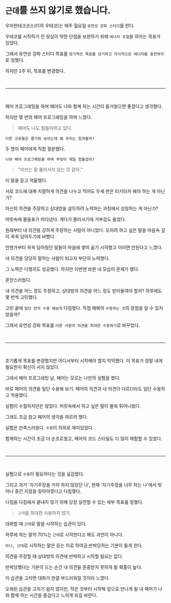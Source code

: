 # `근데`를 쓰지 않기로 했습니다.

우아한테크코스(이하 우테코)는 매주 월요일 `유연성 강화 스터디`를 한다.

우테코를 시작하기 전 뒷심이 약한 단점을 보완하기 위해 `에너지 조절`을 하자는 목표가 있었다.

그래서 유연성 강화 스터디 목표를 `장기적인 목표를 상기하고 의식적으로 에너지를 충전하자`로 정했다.

하지만 2주 뒤, 목표를 변경했다.

<br />

---

<br />

페어 프로그래밍을 하며 페어도 나와 함께 하는 시간이 즐거웠으면 좋겠다고 생각했다.

하지만 몇 번의 페어 프로그래밍을 하며 느꼈다.

> 페어도 나도 힘들어하고 있다.

`다른 크루들은 즐거워 보이는데 왜 우리는 힘겨울까?`

두 명의 페어에게 직접 질문했다.

`나와 페어 프로그래밍을 하며 무엇이 제일 힘들었어?`

> "리브는 잘 물러서지 않는 것 같아."

이 말을 듣고 억울했다.

서로 코드에 대해 치열하게 의견을 나누고 적어도 두세 번은 티키타카 해야 하는 게 아닌가?

자신의 의견을 주장하고 상대방을 설득하려 노력하는 과정에서 성장하는 게 아닌가?

머릿속에 물음표가 떠다녔다. 게다가 물러서기에 거부감도 들었다.

원래부터 내 의견을 강하게 주장하는 사람이 아니었다. 오히려 하고 싶은 말을 마음속 깊이 꾹꾹 담아두기에 바빴다.

언젠가부터 꾹꾹 담아뒀던 말들이 마음에 쌓여 곪기 시작했고 이러면 안된다고 느꼈다.

내 의견을 당당히 말하는 사람이 되고자 부단히 노력했다.

그 노력은 다행히도 성공했다. 하지만 이번엔 바뀐 내 모습이 문제가 됐다.

혼란스러웠다.

내 의견을 어느 정도 주장하고, 상대방의 의견을 어느 정도 받아들여야 할까? 하루에도 몇 번씩 고민했다.

고민 끝에 `일단 먼저 수용 해보자` 다짐했다. 직접 해봐야 `수용하는 것`의 장점을 알 수 있지 않을까?

그래서 유연성 강화 목표를 `다른 사람의 의견을 최대한 수용하기`로 바꾸었다.

<br />

---

<br />

호기롭게 목표를 변경했지만 어디서부터 시작해야 할지 막막했다. 이 목표가 정말 내게 필요한지 확신이 서지 않았다.

그래서 페어 프로그래밍 날, 페어는 모르는 나만의 실험을 했다.

바로 페어의 의견을 일단 수용해 보기. 페어의 의견과 내 의견이 다르더라도 일단 수용하고 적용했다.

실험이 수월하지만은 않았다. 머릿속에서 하고 싶은 말이 불쑥 튀어나왔다.

그래도 조금 참고 페어의 생각을 따르려 했다.

실험은 만족스러웠다. `수용`이 의외로 재미있었다.

함께하는 시간이 조금 더 순조로웠고, 페어의 코드 스타일도 더 많이 체험할 수 있었다.

<br />

---

<br />

실험으로 `수용`이 필요하다는 것을 실감했다.

그리고 과거 '자기주장을 거의 하지 않았던 나', 현재 '자기주장을 너무 하는 나'에서 벗어나 중간 지점을 찾아야겠다고 다짐했다.

다짐을 다짐에서 끝내지 않기 위해 당장 실천할 수 있는 세부 목표를 정했다.

> `근데`를 최대한 사용하지 않기.

대화할 때 `근데`로 말을 시작하는 습관이 있다.

하루에 하는 말의 70%는 `근데`로 시작한다고 해도 과언이 아니다.

`아니, 근데`로 시작하는 말은 듣는 이로 하여금 반박당하는 기분이 들게 한다.

의견을 주장할 때 상대방의 의견에 반박하고 시작할 필요는 없다.

반박당했다는 기분이 드는 순간 내 의견을 존중받지 못하게 될 확률이 높다.

이 습관을 고치면 대화가 한결 부드러워질 것이라 느꼈다.

오래된 습관을 고치기 쉽지 않지만, 작은 것부터 시작해 앞으로 만나게 될 내 페어가 나와 함께 하는 시간을 즐겁다고 느끼게 되길 바란다.
